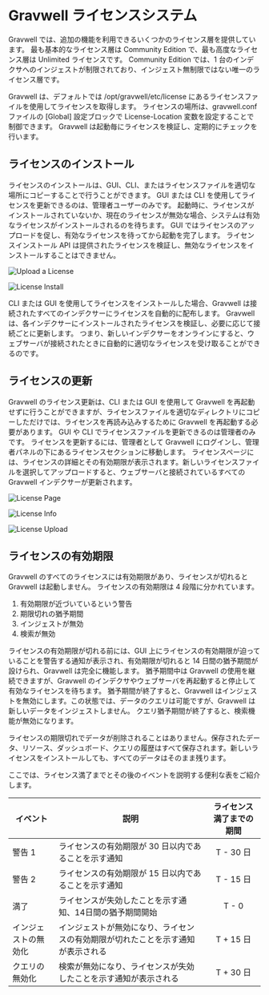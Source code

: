 # Gravwell ライセンスシステム

Gravwell では、追加の機能を利用できるいくつかのライセンス層を提供しています。 最も基本的なライセンス層は Community Edition で、最も高度なライセンス層は Unlimited ライセンスです。 Community Edition では、1 台のインデクサへのインジェストが制限されており、インジェスト無制限ではない唯一のライセンス層です。

Gravwell は、デフォルトでは /opt/gravwell/etc/license にあるライセンスファイルを使用してライセンスを取得します。 ライセンスの場所は、gravwell.conf ファイルの [Global] 設定ブロックで License-Location 変数を設定することで制御できます。 Gravwell は起動毎にライセンスを検証し、定期的にチェックを行います。

## ライセンスのインストール

ライセンスのインストールは、GUI、CLI、またはライセンスファイルを適切な場所にコピーすることで行うことができます。 GUI または CLI を使用してライセンスを更新できるのは、管理者ユーザーのみです。 起動時に、ライセンスがインストールされていないか、現在のライセンスが無効な場合、システムは有効なライセンスがインストールされるのを待ちます。 GUI ではライセンスのアップロードを促し、有効なライセンスを待ってから起動を完了します。 ライセンスインストール API は提供されたライセンスを検証し、無効なライセンスをインストールすることはできません。

![Upload a License](upload.png)

![License Install](install.png)

CLI または GUI を使用してライセンスをインストールした場合、Gravwell は接続されたすべてのインデクサーにライセンスを自動的に配布します。 Gravwell は、各インデクサーにインストールされたライセンスを検証し、必要に応じて接続ごとに更新します。 つまり、新しいインデクサーをオンラインにすると、ウェブサーバが接続されたときに自動的に適切なライセンスを受け取ることができるのです。

## ライセンスの更新

Gravwell のライセンス更新は、CLI または GUI を使用して Gravwell を再起動せずに行うことができますが、ライセンスファイルを適切なディレクトリにコピーしただけでは、ライセンスを再読み込みするために Gravwell を再起動する必要があります。 GUI や CLI でライセンスファイルを更新できるのは管理者のみです。 ライセンスを更新するには、管理者として Gravwell にログインし、管理者パネルの下にあるライセンスセクションに移動します。 ライセンスページには、ライセンスの詳細とその有効期限が表示されます。新しいライセンスファイルを選択してアップロードすると、ウェブサーバと接続されているすべての Gravwell インデクサーが更新されます。

![License Page](navpanel.png)

![License Info](licinfo.png)

![License Upload](licupload.png)

## ライセンスの有効期限

Gravwell のすべてのライセンスには有効期限があり、ライセンスが切れると Gravwell は起動しません。 ライセンスの有効期限は 4 段階に分かれています。

1. 有効期限が近づいているという警告
2. 期限切れの猶予期間
3. インジェストが無効
4. 検索が無効

ライセンスの有効期限が切れる前には、GUI 上にライセンスの有効期限が迫っていることを警告する通知が表示され、有効期限が切れると 14 日間の猶予期間が設けられ、Gravwell は完全に機能します。 猶予期間中は Gravwell の使用を継続できますが、Gravwell のインデクサやウェブサーバを再起動すると停止して有効なライセンスを待ちます。 猶予期間が終了すると、Gravwell はインジェストを無効にします。この状態では、データのクエリは可能ですが、Gravwell は新しいデータをインジェストしません。 クエリ猶予期間が終了すると、検索機能が無効になります。

ライセンスの期限切れでデータが削除されることはありません。保存されたデータ、リソース、ダッシュボード、クエリの履歴はすべて保存されます。新しいライセンスをインストールしても、すべてのデータはそのまま残ります。

ここでは、ライセンス満了までとその後のイベントを説明する便利な表をご紹介します。


| イベント | 説明 | ライセンス満了までの期間 |
|-------|-------------|:--------------------------:|
| 警告 1 | ライセンスの有効期限が 30 日以内であることを示す通知 | T - 30 日 |
| 警告 2 | ライセンスの有効期限が 15 日以内であることを示す通知 | T - 15 日 |
| 満了 | ライセンスが失効したことを示す通知、14日間の猶予期間開始 | T - 0 |
| インジェストの無効化 | インジェストが無効になり、ライセンスの有効期限が切れたことを示す通知が表示される | T + 15 日 |
| クエリの無効化 | 検索が無効になり、ライセンスが失効したことを示す通知が表示される | T + 30 日 |
